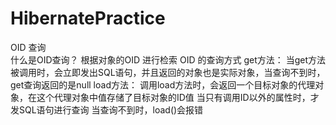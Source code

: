 # HibernatePractice
OID  查询   
      什么是OID查询？  根据对象的OID 进行检索
OID  的查询方式
   get方法：
           当get方法被调用时，会立即发出SQL语句，并且返回的对象也是实际对象，当查询不到时，get查询返回的是null
   load方法：
           调用load方法时，会返回一个目标对象的代理对象，在这个代理对象中值存储了目标对象的ID值
           当只有调用ID以外的属性时，才发SQL语句进行查询
           当查询不到时，load()会报错
